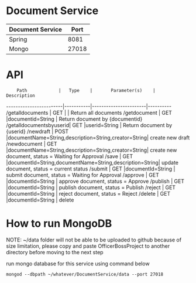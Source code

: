 # Document Service

Document Service|		Port			
----------------|-------------------
Spring			|	  8081
Mongo			|	  27018

# API


		Path			|	Type	|		Parameter(s)	|	Description
------------------------|-----------|-----------------------|----------
/getalldocuments		|	GET		|						| 	Return all documents
/getdocument			|	GET 	|documentid=String		| 	Return document by {documentid}
/getalldocumentsbyuserid|	GET 	|userid=String			| 	Return document by {userid}
/newdraft	 			|	POST	|documentName=String,description=String,creator=String|	create new draft
/newdocument			|	GET 	|documentName=String,description=String,creator=String|	create new document, status = Waiting for Approval
/save					|	GET 	|documentId=String,documentName=String,description=String| update document, status = current status
/submit					|	GET 	|documentId=String		| submit document, status = Waiting for Approval
/approve				|	GET 	|documentId=String		| approve document, status = Approve
/publish				|	GET 	|documentId=String		| publish document, status = Publish
/reject					|	GET 	|documentId=String		| reject document, status = Reject
/delete					|	GET 	|documentId=String		| delete


# How to run MongoDB

NOTE: ~/data folder will not be able to be uploaded to github because of size limitation, please copy and paste OfficerBossProject to another directory before moving to the next step

run mongo database for this service using command below

```
mongod --dbpath ~/whatever/DocumentService/data --port 27018
```
